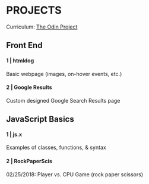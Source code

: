 # PROJECTS
Curriculum: [The Odin Project](https://www.theodinproject.com/dashboard)

## Front End
#### <strong>1 | htmldog</strong>
Basic webpage (images, on-hover events, etc.)

#### <strong>2 | Google Results </strong>
Custom designed Google Search Results page

## JavaScript Basics

#### <strong>1 | js.x</strong>
Examples of classes, functions, & syntax


#### <strong>2 | RockPaperScis </strong> 
02/25/2018: Player vs. CPU Game (rock paper scissors)


